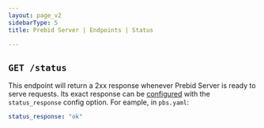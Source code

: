 ```yaml
---
layout: page_v2
sidebarType: 5
title: Prebid Server | Endpoints | Status

---
```


## `GET /status`

This endpoint will return a 2xx response whenever Prebid Server is ready to serve requests.
Its exact response can be [configured](../developers/configuration.md) with the `status_response`
config option. For eample, in `pbs.yaml`:

```yaml
status_response: "ok"
```
